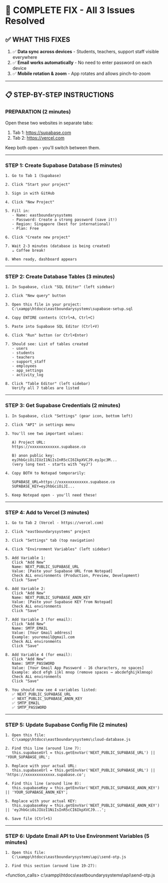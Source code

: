 # 🔧 COMPLETE FIX - All 3 Issues Resolved

## ✅ WHAT THIS FIXES

1. ✅ **Data sync across devices** - Students, teachers, support staff visible everywhere
2. ✅ **Email works automatically** - No need to enter password on each device
3. ✅ **Mobile rotation & zoom** - App rotates and allows pinch-to-zoom

---

## 📋 **STEP-BY-STEP INSTRUCTIONS**

### **PREPARATION (2 minutes)**

Open these two websites in separate tabs:
1. Tab 1: https://supabase.com
2. Tab 2: https://vercel.com

Keep both open - you'll switch between them.

---

### **STEP 1: Create Supabase Database (5 minutes)**

```
1. Go to Tab 1 (Supabase)

2. Click "Start your project"

3. Sign in with GitHub

4. Click "New Project"

5. Fill in:
   - Name: eastboundarysystems
   - Password: Create a strong password (save it!)
   - Region: Singapore (best for international)
   - Plan: Free

6. Click "Create new project"

7. Wait 2-3 minutes (database is being created)
   ☕ Coffee break!

8. When ready, dashboard appears
```

---

### **STEP 2: Create Database Tables (3 minutes)**

```
1. In Supabase, click "SQL Editor" (left sidebar)

2. Click "New query" button

3. Open this file in your project:
   C:\xampp\htdocs\eastboundarysystems\supabase-setup.sql

4. Copy ENTIRE contents (Ctrl+A, Ctrl+C)

5. Paste into Supabase SQL Editor (Ctrl+V)

6. Click "Run" button (or Ctrl+Enter)

7. Should see: List of tables created 
   - users
   - students
   - teachers
   - support_staff
   - employees
   - app_settings
   - activity_log

8. Click "Table Editor" (left sidebar)
   Verify all 7 tables are listed 
```

---

### **STEP 3: Get Supabase Credentials (2 minutes)**

```
1. In Supabase, click "Settings" (gear icon, bottom left)

2. Click "API" in settings menu

3. You'll see two important values:

   A) Project URL:
   https://xxxxxxxxxxxxx.supabase.co
   
   B) anon public key:
   eyJhbGciOiJIUzI1NiIsInR5cCI6IkpXVCJ9.eyJpc3M...
   (very long text - starts with "eyJ")

4. Copy BOTH to Notepad temporarily:
   
   SUPABASE_URL=https://xxxxxxxxxxxxx.supabase.co
   SUPABASE_KEY=eyJhbGciOiJI...
   
5. Keep Notepad open - you'll need these!
```

---

### **STEP 4: Add to Vercel (3 minutes)**

```
1. Go to Tab 2 (Vercel - https://vercel.com)

2. Click "eastboundarysystems" project

3. Click "Settings" tab (top navigation)

4. Click "Environment Variables" (left sidebar)

5. Add Variable 1:
   Click "Add New"
   Name: NEXT_PUBLIC_SUPABASE_URL
   Value: [Paste your Supabase URL from Notepad]
   Check ALL environments (Production, Preview, Development)
   Click "Save"

6. Add Variable 2:
   Click "Add New"
   Name: NEXT_PUBLIC_SUPABASE_ANON_KEY
   Value: [Paste your Supabase KEY from Notepad]
   Check ALL environments
   Click "Save"

7. Add Variable 3 (for email):
   Click "Add New"
   Name: SMTP_EMAIL
   Value: [Your Gmail address]
   Example: youremail@gmail.com
   Check ALL environments
   Click "Save"

8. Add Variable 4 (for email):
   Click "Add New"
   Name: SMTP_PASSWORD
   Value: [Your Gmail App Password - 16 characters, no spaces]
   Example: abcd efgh ijkl mnop (remove spaces → abcdefghijklmnop)
   Check ALL environments
   Click "Save"

9. You should now see 4 variables listed:
   ✅ NEXT_PUBLIC_SUPABASE_URL
   ✅ NEXT_PUBLIC_SUPABASE_ANON_KEY
   ✅ SMTP_EMAIL
   ✅ SMTP_PASSWORD
```

---

### **STEP 5: Update Supabase Config File (2 minutes)**

```
1. Open this file:
   C:\xampp\htdocs\eastboundarysystems\cloud-database.js

2. Find this line (around line 7):
   this.supabaseUrl = this.getEnvVar('NEXT_PUBLIC_SUPABASE_URL') || 'YOUR_SUPABASE_URL';

3. Replace with your actual URL:
   this.supabaseUrl = this.getEnvVar('NEXT_PUBLIC_SUPABASE_URL') || 'https://xxxxxxxxxxxxx.supabase.co';

4. Find this line (around line 8):
   this.supabaseKey = this.getEnvVar('NEXT_PUBLIC_SUPABASE_ANON_KEY') || 'YOUR_SUPABASE_ANON_KEY';

5. Replace with your actual KEY:
   this.supabaseKey = this.getEnvVar('NEXT_PUBLIC_SUPABASE_ANON_KEY') || 'eyJhbGciOiJIUzI1NiIsInR5cCI6IkpXVCJ9...';

6. Save file (Ctrl+S)
```

---

### **STEP 6: Update Email API to Use Environment Variables (5 minutes)**

```
1. Open this file:
   C:\xampp\htdocs\eastboundarysystems\api\send-otp.js

2. Find this section (around line 19-27):
```

<function_calls>
<invoke name="edit">
<parameter name="file_path">c:\xampp\htdocs\eastboundarysystems\api\send-otp.js
